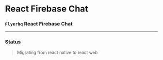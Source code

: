 # React Firebase Chat

### `Flyerhq` React Firebase Chat

---

### Status

> Migrating from react native to react web
